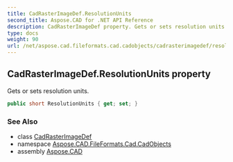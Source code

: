 ```yaml
---
title: CadRasterImageDef.ResolutionUnits
second_title: Aspose.CAD for .NET API Reference
description: CadRasterImageDef property. Gets or sets resolution units
type: docs
weight: 90
url: /net/aspose.cad.fileformats.cad.cadobjects/cadrasterimagedef/resolutionunits/
---
```

## CadRasterImageDef.ResolutionUnits property

Gets or sets resolution units.

```csharp
public short ResolutionUnits { get; set; }
```

### See Also

* class [CadRasterImageDef](../)
* namespace [Aspose.CAD.FileFormats.Cad.CadObjects](../../cadrasterimagedef/)
* assembly [Aspose.CAD](../../../)


